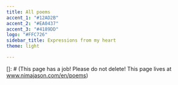 ```yaml
---
title: All poems
accent_1: "#12AD2B"
accent_2: "#EA0437"
accent_3: "#4189DD"
logo: "#FFC726"
sidebar_title: Expressions from my heart
theme: light

---
```

\[\]: # (This page has a job! Please do not delete! This page lives at www.nimajason.com/en/poems)